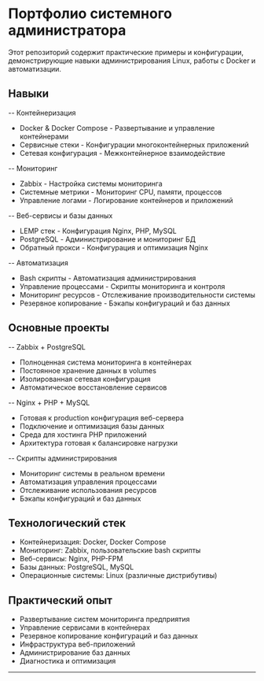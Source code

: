 # Портфолио системного администратора

Этот репозиторий содержит практические примеры и конфигурации, демонстрирующие навыки администрирования Linux, работы с Docker и автоматизации.

## Навыки

-- Контейнеризация
- Docker & Docker Compose - Развертывание и управление контейнерами
- Сервисные стеки - Конфигурации многоконтейнерных приложений
- Сетевая конфигурация - Межконтейнерное взаимодействие

-- Мониторинг
- Zabbix - Настройка системы мониторинга
- Системные метрики - Мониторинг CPU, памяти, процессов
- Управление логами - Логирование контейнеров и приложений

-- Веб-сервисы и базы данных
- LEMP стек - Конфигурация Nginx, PHP, MySQL
- PostgreSQL - Администрирование и мониторинг БД
- Обратный прокси - Конфигурация и оптимизация Nginx

-- Автоматизация 
- Bash скрипты - Автоматизация администрирования
- Управление процессами - Скрипты мониторинга и контроля
- Мониторинг ресурсов - Отслеживание производительности системы
- Резервное копирование - Бэкапы конфигураций и баз данных

## Основные проекты

-- Zabbix + PostgreSQL
- Полноценная система мониторинга в контейнерах
- Постоянное хранение данных в volumes
- Изолированная сетевая конфигурация
- Автоматическое восстановление сервисов

-- Nginx + PHP + MySQL
- Готовая к production конфигурация веб-сервера
- Подключение и оптимизация базы данных
- Среда для хостинга PHP приложений
- Архитектура готовая к балансировке нагрузки

-- Скрипты администрирования
- Мониторинг системы в реальном времени
- Автоматизация управления процессами
- Отслеживание использования ресурсов
- Бэкапы конфигураций и баз данных

## Технологический стек

- Контейнеризация: Docker, Docker Compose
- Мониторинг: Zabbix, пользовательские bash скрипты
- Веб-сервисы: Nginx, PHP-FPM
- Базы данных: PostgreSQL, MySQL
- Операционные системы: Linux (различные дистрибутивы)

## Практический опыт

- Развертывание систем мониторинга предприятия
- Управление сервисами в контейнерах
- Резервное копирование конфигураций и баз данных
- Инфраструктура веб-приложений
- Администрирование баз данных
- Диагностика и оптимизация

---



